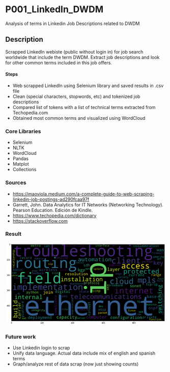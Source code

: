 # P001_LinkedIn_DWDM
Analysis of terms in Linkedin Job Descriptions related to DWDM

## Description
Scrapped LinkedIn webiste (public without login in) for job search worldwide that include the term DWDM.  Extract job descriptions and look for other common terms included in this job offers.

#### Steps
* Web scrapped LinkedIn using Selenium library and saved results in .csv file
* Clean (special characters, stopwords, etc) and tokenized job descriptions
* Compared list of tokens with a list of technical terms extracted from Techopedia.com
* Obtained most common terms and visualized using WordCloud

### Core Libraries
* Selenium
* NLTK
* WordCloud
* Pandas
* Matplot
* Collections

### Sources
* https://maoviola.medium.com/a-complete-guide-to-web-scraping-linkedin-job-postings-ad290fcaa97f
* Garrett, John. Data Analytics for IT Networks (Networking Technology). Pearson Education. Edición de Kindle.
* https://www.techopedia.com/dictionary 
* https://stackoverflow.com

### Result
![alt text](https://github.com/telecomds/P001_Linkedin_DWDM/blob/main/word_cloud_img.png?raw=true)

### Future work
* Use Linkedin login to scrap
* Unify data language.  Actual data include mix of english and spanish terms
* Graph/analyze rest of data scrap (now just showing counts)



